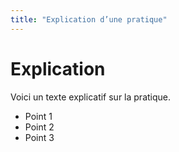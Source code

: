 ```yaml
---
title: "Explication d’une pratique"
---
```


# Explication

Voici un texte explicatif sur la pratique.

- Point 1
- Point 2
- Point 3

